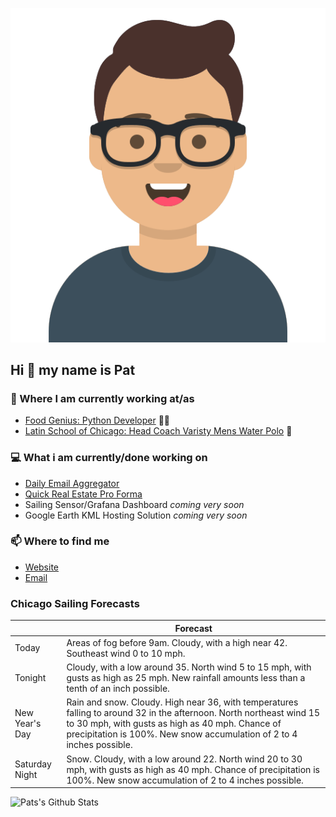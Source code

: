 [![Social banner for p-j-falconer](https://raw.githubusercontent.com/P-J-FALCONER/P-J-FALCONER/master/assets/avataaars.svg)](https://patfalconer.com/)
## Hi :wave: my name is Pat

### 💼 Where I am currently working at/as
- [Food Genius: Python Developer](https://getfoodgenius.com/) 🍔🐍
- [Latin School of Chicago: Head Coach Varisty Mens Water Polo](https://www.latinschool.org/) 🤽


### 💻 What i am currently/done working on
 - [Daily Email Aggregator](https://github.com/P-J-FALCONER/dott_daily_mail)
 - [Quick Real Estate Pro Forma](https://github.com/P-J-FALCONER/henry)
 - Sailing Sensor/Grafana Dashboard *coming very soon*
 - Google Earth KML Hosting Solution *coming very soon*

### 📫 Where to find me
 - [Website](https://patfalconer.com/)
 - [Email](mailto:patrick.j.falconer@gmail.com)


### Chicago Sailing Forecasts
|   | Forecast  |
|---|---|
| Today | Areas of fog before 9am. Cloudy, with a high near 42. Southeast wind 0 to 10 mph. |
| Tonight | Cloudy, with a low around 35. North wind 5 to 15 mph, with gusts as high as 25 mph. New rainfall amounts less than a tenth of an inch possible. |
| New Year&#39;s Day | Rain and snow. Cloudy. High near 36, with temperatures falling to around 32 in the afternoon. North northeast wind 15 to 30 mph, with gusts as high as 40 mph. Chance of precipitation is 100%. New snow accumulation of 2 to 4 inches possible. |
| Saturday Night | Snow. Cloudy, with a low around 22. North wind 20 to 30 mph, with gusts as high as 40 mph. Chance of precipitation is 100%. New snow accumulation of 2 to 4 inches possible. |

![Pats's Github Stats](https://github-readme-stats.vercel.app/api?username=p-j-falconer&show_icons=true&theme=radical)
